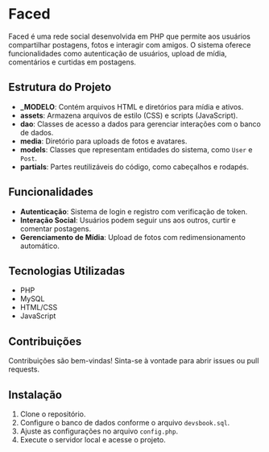 # Faced

Faced é uma rede social desenvolvida em PHP que permite aos usuários compartilhar postagens, fotos e interagir com amigos. O sistema oferece funcionalidades como autenticação de usuários, upload de mídia, comentários e curtidas em postagens.

## Estrutura do Projeto

- **_MODELO**: Contém arquivos HTML e diretórios para mídia e ativos.
- **assets**: Armazena arquivos de estilo (CSS) e scripts (JavaScript).
- **dao**: Classes de acesso a dados para gerenciar interações com o banco de dados.
- **media**: Diretório para uploads de fotos e avatares.
- **models**: Classes que representam entidades do sistema, como `User` e `Post`.
- **partials**: Partes reutilizáveis do código, como cabeçalhos e rodapés.

## Funcionalidades

- **Autenticação**: Sistema de login e registro com verificação de token.
- **Interação Social**: Usuários podem seguir uns aos outros, curtir e comentar postagens.
- **Gerenciamento de Mídia**: Upload de fotos com redimensionamento automático.

## Tecnologias Utilizadas

- PHP
- MySQL
- HTML/CSS
- JavaScript

## Contribuições

Contribuições são bem-vindas! Sinta-se à vontade para abrir issues ou pull requests.

## Instalação

1. Clone o repositório.
2. Configure o banco de dados conforme o arquivo `devsbook.sql`.
3. Ajuste as configurações no arquivo `config.php`.
4. Execute o servidor local e acesse o projeto.

